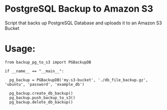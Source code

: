# PostgreSQL Backup to Amazon S3
Script that backs up PostgreSQL Database and uploads it to an Amazon S3 Bucket

# Usage:

    from backup_pg_to_s3 import PGBackupDB
    
    if __name__ == "__main__":

      pg_backup = PGBackupDB('my-s3-bucket', './db_file_backup.gz', 'ubuntu', 'password', 'example_db')

      pg_backup.create_db_backup()
      pg_backup.push_backup_to_s3()
      pg_backup.delete_db_backup()
